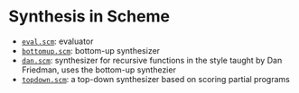 # Synthesis in Scheme

- [`eval.scm`](eval.scm): evaluator
- [`bottomup.scm`](bottomup.scm): bottom-up synthesizer
- [`dan.scm`](dan.scm): synthesizer for recursive functions in the style taught by Dan Friedman, uses the bottom-up synthezier
- [`topdown.scm`](topdown.scm): a top-down synthesizer based on scoring partial programs
